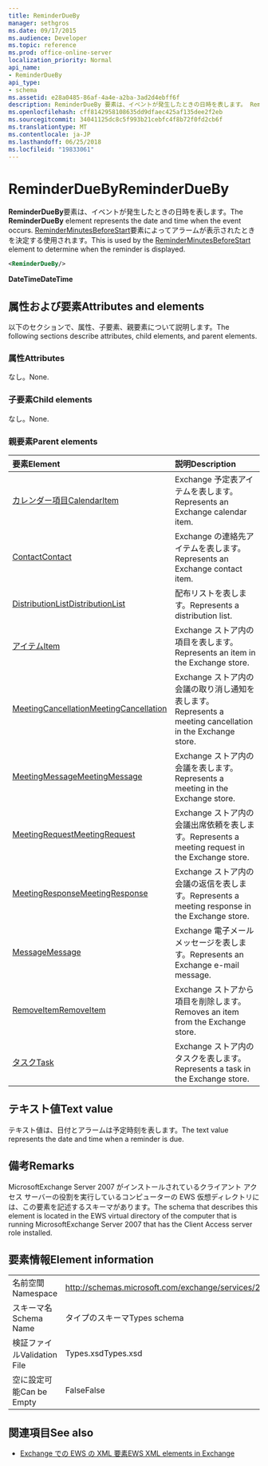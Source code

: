 ```yaml
---
title: ReminderDueBy
manager: sethgros
ms.date: 09/17/2015
ms.audience: Developer
ms.topic: reference
ms.prod: office-online-server
localization_priority: Normal
api_name:
- ReminderDueBy
api_type:
- schema
ms.assetid: e28a0485-86af-4a4e-a2ba-3ad2d4ebff6f
description: ReminderDueBy 要素は、イベントが発生したときの日時を表します。 ReminderMinutesBeforeStart 要素によってアラームが表示されたときを決定する使用されます。
ms.openlocfilehash: cff8142958108635dd9dfaec425af135dee2f2eb
ms.sourcegitcommit: 34041125dc8c5f993b21cebfc4f8b72f0fd2cb6f
ms.translationtype: MT
ms.contentlocale: ja-JP
ms.lasthandoff: 06/25/2018
ms.locfileid: "19833061"
---
```

# <a name="reminderdueby"></a><span data-ttu-id="95405-104">ReminderDueBy</span><span class="sxs-lookup"><span data-stu-id="95405-104">ReminderDueBy</span></span>

<span data-ttu-id="95405-105">**ReminderDueBy**要素は、イベントが発生したときの日時を表します。</span><span class="sxs-lookup"><span data-stu-id="95405-105">The **ReminderDueBy** element represents the date and time when the event occurs.</span></span> <span data-ttu-id="95405-106">[ReminderMinutesBeforeStart](reminderminutesbeforestart.md)要素によってアラームが表示されたときを決定する使用されます。</span><span class="sxs-lookup"><span data-stu-id="95405-106">This is used by the [ReminderMinutesBeforeStart](reminderminutesbeforestart.md) element to determine when the reminder is displayed.</span></span> 
  
```xml
<ReminderDueBy/>
```

 <span data-ttu-id="95405-107">**DateTime**</span><span class="sxs-lookup"><span data-stu-id="95405-107">**DateTime**</span></span>
## <a name="attributes-and-elements"></a><span data-ttu-id="95405-108">属性および要素</span><span class="sxs-lookup"><span data-stu-id="95405-108">Attributes and elements</span></span>

<span data-ttu-id="95405-109">以下のセクションで、属性、子要素、親要素について説明します。</span><span class="sxs-lookup"><span data-stu-id="95405-109">The following sections describe attributes, child elements, and parent elements.</span></span>
  
### <a name="attributes"></a><span data-ttu-id="95405-110">属性</span><span class="sxs-lookup"><span data-stu-id="95405-110">Attributes</span></span>

<span data-ttu-id="95405-111">なし。</span><span class="sxs-lookup"><span data-stu-id="95405-111">None.</span></span>
  
### <a name="child-elements"></a><span data-ttu-id="95405-112">子要素</span><span class="sxs-lookup"><span data-stu-id="95405-112">Child elements</span></span>

<span data-ttu-id="95405-113">なし。</span><span class="sxs-lookup"><span data-stu-id="95405-113">None.</span></span>
  
### <a name="parent-elements"></a><span data-ttu-id="95405-114">親要素</span><span class="sxs-lookup"><span data-stu-id="95405-114">Parent elements</span></span>

|<span data-ttu-id="95405-115">**要素**</span><span class="sxs-lookup"><span data-stu-id="95405-115">**Element**</span></span>|<span data-ttu-id="95405-116">**説明**</span><span class="sxs-lookup"><span data-stu-id="95405-116">**Description**</span></span>|
|:-----|:-----|
|[<span data-ttu-id="95405-117">カレンダー項目</span><span class="sxs-lookup"><span data-stu-id="95405-117">CalendarItem</span></span>](calendaritem.md) <br/> |<span data-ttu-id="95405-118">Exchange 予定表アイテムを表します。</span><span class="sxs-lookup"><span data-stu-id="95405-118">Represents an Exchange calendar item.</span></span>  <br/> |
|[<span data-ttu-id="95405-119">Contact</span><span class="sxs-lookup"><span data-stu-id="95405-119">Contact</span></span>](contact.md) <br/> |<span data-ttu-id="95405-120">Exchange の連絡先アイテムを表します。</span><span class="sxs-lookup"><span data-stu-id="95405-120">Represents an Exchange contact item.</span></span>  <br/> |
|[<span data-ttu-id="95405-121">DistributionList</span><span class="sxs-lookup"><span data-stu-id="95405-121">DistributionList</span></span>](distributionlist.md) <br/> |<span data-ttu-id="95405-122">配布リストを表します。</span><span class="sxs-lookup"><span data-stu-id="95405-122">Represents a distribution list.</span></span>  <br/> |
|[<span data-ttu-id="95405-123">アイテム</span><span class="sxs-lookup"><span data-stu-id="95405-123">Item</span></span>](item.md) <br/> |<span data-ttu-id="95405-124">Exchange ストア内の項目を表します。</span><span class="sxs-lookup"><span data-stu-id="95405-124">Represents an item in the Exchange store.</span></span>  <br/> |
|[<span data-ttu-id="95405-125">MeetingCancellation</span><span class="sxs-lookup"><span data-stu-id="95405-125">MeetingCancellation</span></span>](meetingcancellation.md) <br/> |<span data-ttu-id="95405-126">Exchange ストア内の会議の取り消し通知を表します。</span><span class="sxs-lookup"><span data-stu-id="95405-126">Represents a meeting cancellation in the Exchange store.</span></span>  <br/> |
|[<span data-ttu-id="95405-127">MeetingMessage</span><span class="sxs-lookup"><span data-stu-id="95405-127">MeetingMessage</span></span>](meetingmessage.md) <br/> |<span data-ttu-id="95405-128">Exchange ストア内の会議を表します。</span><span class="sxs-lookup"><span data-stu-id="95405-128">Represents a meeting in the Exchange store.</span></span>  <br/> |
|[<span data-ttu-id="95405-129">MeetingRequest</span><span class="sxs-lookup"><span data-stu-id="95405-129">MeetingRequest</span></span>](meetingrequest.md) <br/> |<span data-ttu-id="95405-130">Exchange ストア内の会議出席依頼を表します。</span><span class="sxs-lookup"><span data-stu-id="95405-130">Represents a meeting request in the Exchange store.</span></span>  <br/> |
|[<span data-ttu-id="95405-131">MeetingResponse</span><span class="sxs-lookup"><span data-stu-id="95405-131">MeetingResponse</span></span>](meetingresponse.md) <br/> |<span data-ttu-id="95405-132">Exchange ストア内の会議の返信を表します。</span><span class="sxs-lookup"><span data-stu-id="95405-132">Represents a meeting response in the Exchange store.</span></span>  <br/> |
|[<span data-ttu-id="95405-133">Message</span><span class="sxs-lookup"><span data-stu-id="95405-133">Message</span></span>](message-ex15websvcsotherref.md) <br/> |<span data-ttu-id="95405-134">Exchange 電子メール メッセージを表します。</span><span class="sxs-lookup"><span data-stu-id="95405-134">Represents an Exchange e-mail message.</span></span>  <br/> |
|[<span data-ttu-id="95405-135">RemoveItem</span><span class="sxs-lookup"><span data-stu-id="95405-135">RemoveItem</span></span>](removeitem.md) <br/> |<span data-ttu-id="95405-136">Exchange ストアから項目を削除します。</span><span class="sxs-lookup"><span data-stu-id="95405-136">Removes an item from the Exchange store.</span></span>  <br/> |
|[<span data-ttu-id="95405-137">タスク</span><span class="sxs-lookup"><span data-stu-id="95405-137">Task</span></span>](task.md) <br/> |<span data-ttu-id="95405-138">Exchange ストア内のタスクを表します。</span><span class="sxs-lookup"><span data-stu-id="95405-138">Represents a task in the Exchange store.</span></span>  <br/> |
   
## <a name="text-value"></a><span data-ttu-id="95405-139">テキスト値</span><span class="sxs-lookup"><span data-stu-id="95405-139">Text value</span></span>

<span data-ttu-id="95405-140">テキスト値は、日付とアラームは予定時刻を表します。</span><span class="sxs-lookup"><span data-stu-id="95405-140">The text value represents the date and time when a reminder is due.</span></span>
  
## <a name="remarks"></a><span data-ttu-id="95405-141">備考</span><span class="sxs-lookup"><span data-stu-id="95405-141">Remarks</span></span>

<span data-ttu-id="95405-142">MicrosoftExchange Server 2007 がインストールされているクライアント アクセス サーバーの役割を実行しているコンピューターの EWS 仮想ディレクトリには、この要素を記述するスキーマがあります。</span><span class="sxs-lookup"><span data-stu-id="95405-142">The schema that describes this element is located in the EWS virtual directory of the computer that is running MicrosoftExchange Server 2007 that has the Client Access server role installed.</span></span>
  
## <a name="element-information"></a><span data-ttu-id="95405-143">要素情報</span><span class="sxs-lookup"><span data-stu-id="95405-143">Element information</span></span>

|||
|:-----|:-----|
|<span data-ttu-id="95405-144">名前空間</span><span class="sxs-lookup"><span data-stu-id="95405-144">Namespace</span></span>  <br/> |http://schemas.microsoft.com/exchange/services/2006/types  <br/> |
|<span data-ttu-id="95405-145">スキーマ名</span><span class="sxs-lookup"><span data-stu-id="95405-145">Schema Name</span></span>  <br/> |<span data-ttu-id="95405-146">タイプのスキーマ</span><span class="sxs-lookup"><span data-stu-id="95405-146">Types schema</span></span>  <br/> |
|<span data-ttu-id="95405-147">検証ファイル</span><span class="sxs-lookup"><span data-stu-id="95405-147">Validation File</span></span>  <br/> |<span data-ttu-id="95405-148">Types.xsd</span><span class="sxs-lookup"><span data-stu-id="95405-148">Types.xsd</span></span>  <br/> |
|<span data-ttu-id="95405-149">空に設定可能</span><span class="sxs-lookup"><span data-stu-id="95405-149">Can be Empty</span></span>  <br/> |<span data-ttu-id="95405-150">False</span><span class="sxs-lookup"><span data-stu-id="95405-150">False</span></span>  <br/> |
   
## <a name="see-also"></a><span data-ttu-id="95405-151">関連項目</span><span class="sxs-lookup"><span data-stu-id="95405-151">See also</span></span>



- [<span data-ttu-id="95405-152">Exchange での EWS の XML 要素</span><span class="sxs-lookup"><span data-stu-id="95405-152">EWS XML elements in Exchange</span></span>](ews-xml-elements-in-exchange.md)

